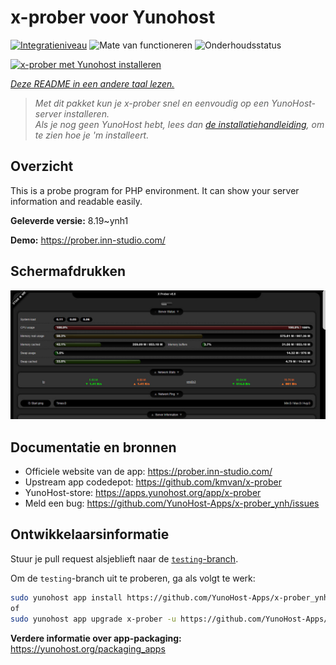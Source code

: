 <!--
NB: Deze README is automatisch gegenereerd door <https://github.com/YunoHost/apps/tree/master/tools/readme_generator>
Hij mag NIET handmatig aangepast worden.
-->

# x-prober voor Yunohost

[![Integratieniveau](https://apps.yunohost.org/badge/integration/x-prober)](https://ci-apps.yunohost.org/ci/apps/x-prober/)
![Mate van functioneren](https://apps.yunohost.org/badge/state/x-prober)
![Onderhoudsstatus](https://apps.yunohost.org/badge/maintained/x-prober)

[![x-prober met Yunohost installeren](https://install-app.yunohost.org/install-with-yunohost.svg)](https://install-app.yunohost.org/?app=x-prober)

*[Deze README in een andere taal lezen.](./ALL_README.md)*

> *Met dit pakket kun je x-prober snel en eenvoudig op een YunoHost-server installeren.*  
> *Als je nog geen YunoHost hebt, lees dan [de installatiehandleiding](https://yunohost.org/install), om te zien hoe je 'm installeert.*

## Overzicht

This is a probe program for PHP environment. It can show your server information and readable easily.


**Geleverde versie:** 8.19~ynh1

**Demo:** <https://prober.inn-studio.com/>

## Schermafdrukken

![Schermafdrukken van x-prober](./doc/screenshots/screenshot.jpg)

## Documentatie en bronnen

- Officiele website van de app: <https://prober.inn-studio.com/>
- Upstream app codedepot: <https://github.com/kmvan/x-prober>
- YunoHost-store: <https://apps.yunohost.org/app/x-prober>
- Meld een bug: <https://github.com/YunoHost-Apps/x-prober_ynh/issues>

## Ontwikkelaarsinformatie

Stuur je pull request alsjeblieft naar de [`testing`-branch](https://github.com/YunoHost-Apps/x-prober_ynh/tree/testing).

Om de `testing`-branch uit te proberen, ga als volgt te werk:

```bash
sudo yunohost app install https://github.com/YunoHost-Apps/x-prober_ynh/tree/testing --debug
of
sudo yunohost app upgrade x-prober -u https://github.com/YunoHost-Apps/x-prober_ynh/tree/testing --debug
```

**Verdere informatie over app-packaging:** <https://yunohost.org/packaging_apps>
